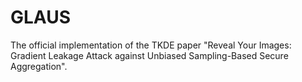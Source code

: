# GLAUS
The official implementation of the TKDE paper "Reveal Your Images: Gradient Leakage Attack against Unbiased Sampling-Based Secure Aggregation".
